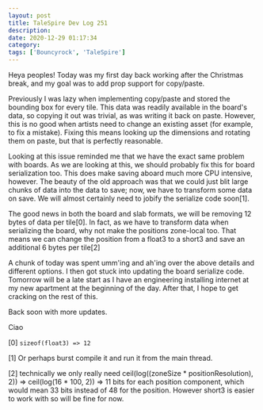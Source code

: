 ```yaml
---
layout: post
title: TaleSpire Dev Log 251
description:
date: 2020-12-29 01:17:34
category:
tags: ['Bouncyrock', 'TaleSpire']
---
```


Heya peoples! Today was my first day back working after the Christmas break, and my goal was to add prop support for copy/paste.

Previously I was lazy when implementing copy/paste and stored the bounding box for every tile. This data was readily available in the board's data, so copying it out was trivial, as was writing it back on paste. However, this is no good when artists need to change an existing asset (for example, to fix a mistake). Fixing this means looking up the dimensions and rotating them on paste, but that is perfectly reasonable.

Looking at this issue reminded me that we have the exact same problem with boards. As we are looking at this, we should probably fix this for board serialization too. This does make saving aboard much more CPU intensive, however. The beauty of the old approach was that we could just blit large chunks of data into the data to save; now, we have to transform some data on save. We will almost certainly need to jobify the serialize code soon[1].

The good news in both the board and slab formats, we will be removing 12 bytes of data per tile[0]. In fact, as we have to transform data when serializing the board, why not make the positions zone-local too. That means we can change the position from a float3 to a short3 and save an additional 6 bytes per tile[2]

A chunk of today was spent umm'ing and ah'ing over the above details and different options. I then got stuck into updating the board serialize code. Tomorrow will be a late start as I have an engineering installing internet at my new apartment at the beginning of the day. After that, I hope to get cracking on the rest of this.

Back soon with more updates.

Ciao

[0] `sizeof(float3) => 12`

[1] Or perhaps burst compile it and run it from the main thread.

[2] technically we only really need ceil(log((zoneSize * positionResolution), 2)) => ceil(log(16 * 100, 2)) => 11 bits for each position component, which would mean 33 bits instead of 48 for the position. However short3 is easier to work with so will be fine for now.


